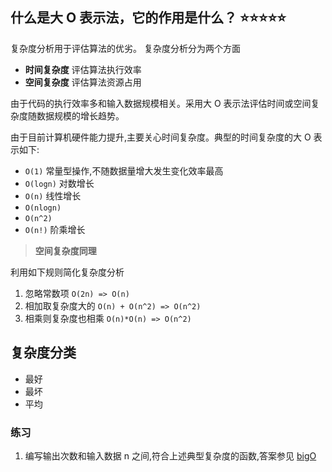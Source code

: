 ## 什么是大 O 表示法，它的作用是什么？ ⭐️⭐️⭐️⭐️⭐️
复杂度分析用于评估算法的优劣。
复杂度分析分为两个方面

* **时间复杂度** 评估算法执行效率
* **空间复杂度** 评估算法资源占用

由于代码的执行效率多和输入数据规模相关。采用大 O 表示法评估时间或空间复杂度随数据规模的增长趋势。

由于目前计算机硬件能力提升,主要关心时间复杂度。典型的时间复杂度的大 O 表示如下:

* `O(1)` 常量型操作,不随数据量增大发生变化效率最高
* `O(logn)` 对数增长
* `O(n)` 线性增长
* `O(nlogn)` 
* `O(n^2)` 
* `O(n!)` 阶乘增长 

> **空间复杂度同理**


利用如下规则简化复杂度分析

1. 忽略常数项
    `O(2n) => O(n)` 
2. 相加取复杂度大的 
    `O(n) + O(n^2) => O(n^2)`
3. 相乘则复杂度也相乘
    `O(n)*O(n) => O(n^2)`


## 复杂度分类
* 最好
* 最坏
* 平均


### 练习
1. 编写输出次数和输入数据 n 之间,符合上述典型复杂度的函数,答案参见 [bigO](./bigO.js)